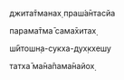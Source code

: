 джита̄тманах̣ праш́а̄нтасйа

парама̄тма̄ сама̄хитах̣

ш́ӣтошн̣а-сукха-дух̣кхешу

татха̄ ма̄на̄пама̄найох̣